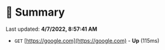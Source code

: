 # 📖 Summary
Last updated: **4/7/2022, 8:57:41 AM**

- `GET` [https://google.com](https://google.com) - **Up** (115ms)
